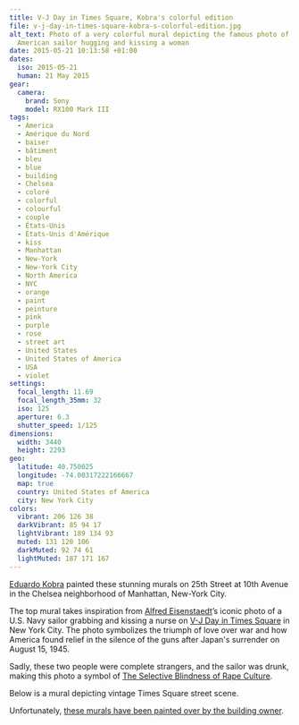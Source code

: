 ```yaml
---
title: V-J Day in Times Square, Kobra's colorful edition
file: v-j-day-in-times-square-kobra-s-colorful-edition.jpg
alt_text: Photo of a very colorful mural depicting the famous photo of an
  American sailor hugging and kissing a woman
date: 2015-05-21 10:13:58 +01:00
dates:
  iso: 2015-05-21
  human: 21 May 2015
gear:
  camera:
    brand: Sony
    model: RX100 Mark III
tags:
  - America
  - Amérique du Nord
  - baiser
  - bâtiment
  - bleu
  - blue
  - building
  - Chelsea
  - coloré
  - colorful
  - colourful
  - couple
  - États-Unis
  - États-Unis d'Amérique
  - kiss
  - Manhattan
  - New-York
  - New-York City
  - North America
  - NYC
  - orange
  - paint
  - peinture
  - pink
  - purple
  - rose
  - street art
  - United States
  - United States of America
  - USA
  - violet
settings:
  focal_length: 11.69
  focal_length_35mm: 32
  iso: 125
  aperture: 6.3
  shutter_speed: 1/125
dimensions:
  width: 3440
  height: 2293
geo:
  latitude: 40.750025
  longitude: -74.00317222166667
  map: true
  country: United States of America
  city: New York City
colors:
  vibrant: 206 126 38
  darkVibrant: 85 94 17
  lightVibrant: 189 134 93
  muted: 131 120 106
  darkMuted: 92 74 61
  lightMuted: 187 171 167
---
```


<a href="http://www.eduardokobra.com/">Eduardo Kobra</a> painted these stunning murals on 25th Street at 10th Avenue in the Chelsea neighborhood of Manhattan, New-York City.

The top mural takes inspiration from <a href="https://en.wikipedia.org/wiki/Alfred_Eisenstaedt">Alfred Eisenstaedt</a>’s iconic photo of a U.S. Navy sailor grabbing and kissing a nurse on <a href="https://en.wikipedia.org/wiki/V-J_Day_in_Times_Square">V-J Day in Times Square</a> in New York City. The photo symbolizes the triumph of love over war and how America found relief in the silence of the guns after Japan's surrender on August 15, 1945.

Sadly, these two people were complete strangers, and the sailor was drunk, making this photo a symbol of <a href="ttps://cratesandribbons.com/2012/09/30/the-kissing-sailor-or-the-selective-blindness-of-rape-culture-vj-day-times-square/">The Selective Blindness of Rape Culture</a>.

Below is a mural depicting vintage Times Square street scene.

Unfortunately, <a href="http://newyorkcliche.com/2016/02/11/high-line-kiss-mural-eduardo-korba/">these murals have been painted over  by the building owner</a>.
